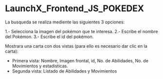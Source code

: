 # LaunchX_Frontend_JS_POKEDEX

La busqueda se realiza mediente las siguientes 3 opciones:

1.- Selecciona la imagen del pokémon que te interesa.
2.- Escribe el nombre del Pokémon.
3.- Escribe el id del pokémon.

Mostrara una carta con dos vistas (para ello es necesario dar clic en la carta):

- Primera vista:
	Nombre, Imagen frontal, id, No. de Abilidades, No. de Movimientos y estadisticas.
- Segunda vista:
	Listado de Abilidades y Movimientos 
	